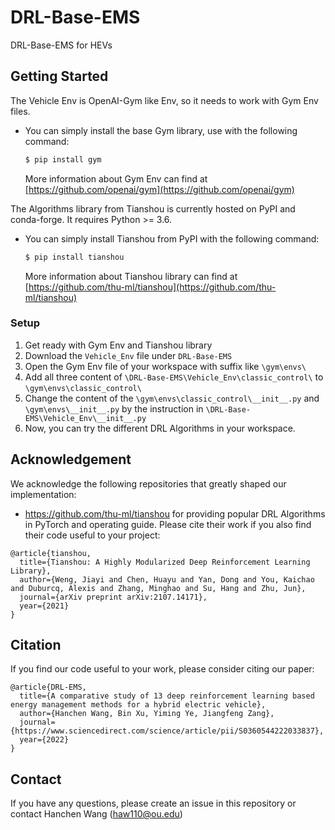 # DRL-Base-EMS
DRL-Base-EMS for HEVs

<!-- GETTING STARTED -->
## Getting Started

The Vehicle Env is OpenAI-Gym like Env, so it needs to work with Gym Env files.

* You can simply install the base Gym library, use with the following command:
  ```sh
  $ pip install gym
  ```
  More information about Gym Env can find at [https://github.com/openai/gym](https://github.com/openai/gym)

The Algorithms library from Tianshou is currently hosted on PyPI and conda-forge. It requires Python >= 3.6.

* You can simply install Tianshou from PyPI with the following command:
  ```sh
  $ pip install tianshou
  ```
  More information about Tianshou library can find at [https://github.com/thu-ml/tianshou](https://github.com/thu-ml/tianshou)

### Setup

1. Get ready with Gym Env and Tianshou library
2. Download the `Vehicle_Env` file under `DRL-Base-EMS`
3. Open the Gym Env file of your workspace with suffix like `\gym\envs\`
4. Add all three content of `\DRL-Base-EMS\Vehicle_Env\classic_control\` to `\gym\envs\classic_control\`
5. Change the content of the `\gym\envs\classic_control\__init__.py` and `\gym\envs\__init__.py` by the instruction in `\DRL-Base-EMS\Vehicle_Env\__init__.py`
6. Now, you can try the different DRL Algorithms in your workspace.

## Acknowledgement
We acknowledge the following repositories that greatly shaped our implementation:
- https://github.com/thu-ml/tianshou for providing popular DRL Algorithms in PyTorch and operating guide. 
Please cite their work if you also find their code useful to your project:
```
@article{tianshou,
  title={Tianshou: A Highly Modularized Deep Reinforcement Learning Library},
  author={Weng, Jiayi and Chen, Huayu and Yan, Dong and You, Kaichao and Duburcq, Alexis and Zhang, Minghao and Su, Hang and Zhu, Jun},
  journal={arXiv preprint arXiv:2107.14171},
  year={2021}
}
```

## Citation
If you find our code useful to your work, please consider citing our paper:
```
@article{DRL-EMS,
  title={A comparative study of 13 deep reinforcement learning based energy management methods for a hybrid electric vehicle},
  author={Hanchen Wang, Bin Xu, Yiming Ye, Jiangfeng Zang},
  journal={https://www.sciencedirect.com/science/article/pii/S0360544222033837},
  year={2022}
}
```

## Contact
If you have any questions, please create an issue in this repository or contact Hanchen Wang (haw110@ou.edu)
